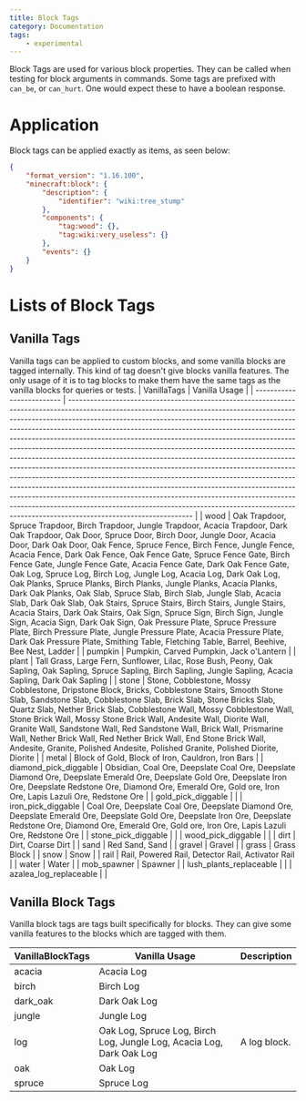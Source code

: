 ```yaml
---
title: Block Tags
category: Documentation
tags:
    - experimental
---
```


Block Tags are used for various block properties. They can be called when testing for block arguments in commands.
Some tags are prefixed with `can_be`, or `can_hurt`. One would expect these to have a boolean response.

# Application

Block tags can be applied exactly as items, as seen below:

<CodeHeader></CodeHeader>

```json
{
	"format_version": "1.16.100",
	"minecraft:block": {
		"description": {
			"identifier": "wiki:tree_stump"
		},
		"components": {
			"tag:wood": {},
			"tag:wiki:very_useless": {}
		},
		"events": {}
	}
}
```

# Lists of Block Tags

## Vanilla Tags

Vanilla tags can be applied to custom blocks, and some vanilla blocks are tagged internally. This kind of tag doesn't give blocks vanilla features. The only usage of it is to tag blocks to make them have the same tags as the vanilla blocks for queries or tests.
| VanillaTags | Vanilla Usage |
| ------------------------- | ---------------------------------------------------------------------------------------------------------------------------------------------------------------------------------------------------------------------------------------------------------------------------------------------------------------------------------------------------------------------------------------------------------------------------------------------------------------------------------------------------------------------------------------------------------------------------------------------------------------------------------------------------------------------------------------------------------------------------------------------------------------------------------------------------------------------------------------------------------------------------------------------------------------------------------------------------------------------------------------------------------- |
| wood | Oak Trapdoor, Spruce Trapdoor, Birch Trapdoor, Jungle Trapdoor, Acacia Trapdoor, Dark Oak Trapdoor, Oak Door, Spruce Door, Birch Door, Jungle Door, Acacia Door, Dark Oak Door, Oak Fence, Spruce Fence, Birch Fence, Jungle Fence, Acacia Fence, Dark Oak Fence, Oak Fence Gate, Spruce Fence Gate, Birch Fence Gate, Jungle Fence Gate, Acacia Fence Gate, Dark Oak Fence Gate, Oak Log, Spruce Log, Birch Log, Jungle Log, Acacia Log, Dark Oak Log, Oak Planks, Spruce Planks, Birch Planks, Jungle Planks, Acacia Planks, Dark Oak Planks, Oak Slab, Spruce Slab, Birch Slab, Jungle Slab, Acacia Slab, Dark Oak Slab, Oak Stairs, Spruce Stairs, Birch Stairs, Jungle Stairs, Acacia Stairs, Dark Oak Stairs, Oak Sign, Spruce Sign, Birch Sign, Jungle Sign, Acacia Sign, Dark Oak Sign, Oak Pressure Plate, Spruce Pressure Plate, Birch Pressure Plate, Jungle Pressure Plate, Acacia Pressure Plate, Dark Oak Pressure Plate, Smithing Table, Fletching Table, Barrel, Beehive, Bee Nest, Ladder |
| pumpkin | Pumpkin, Carved Pumpkin, Jack o'Lantern |
| plant | Tall Grass, Large Fern, Sunflower, Lilac, Rose Bush, Peony, Oak Sapling, Oak Sapling, Spruce Sapling, Birch Sapling, Jungle Sapling, Acacia Sapling, Dark Oak Sapling |
| stone | Stone, Cobblestone, Mossy Cobblestone, Dripstone Block, Bricks, Cobblestone Stairs, Smooth Stone Slab, Sandstone Slab, Cobblestone Slab, Brick Slab, Stone Bricks Slab, Quartz Slab, Nether Brick Slab, Cobblestone Wall, Mossy Cobblestone Wall, Stone Brick Wall, Mossy Stone Brick Wall, Andesite Wall, Diorite Wall, Granite Wall, Sandstone Wall, Red Sandstone Wall, Brick Wall, Prismarine Wall, Nether Brick Wall, Red Nether Brick Wall, End Stone Brick Wall, Andesite, Granite, Polished Andesite, Polished Granite, Polished Diorite, Diorite |
| metal | Block of Gold, Block of Iron, Cauldron, Iron Bars |
| diamond_pick_diggable | Obsidian, Coal Ore, Deepslate Coal Ore, Deepslate Diamond Ore, Deepslate Emerald Ore, Deepslate Gold Ore, Deepslate Iron Ore, Deepslate Redstone Ore, Diamond Ore, Emerald Ore, Gold ore, Iron Ore, Lapis Lazuli Ore, Redstone Ore |
| gold_pick_diggable | |
| iron_pick_diggable | Coal Ore, Deepslate Coal Ore, Deepslate Diamond Ore, Deepslate Emerald Ore, Deepslate Gold Ore, Deepslate Iron Ore, Deepslate Redstone Ore, Diamond Ore, Emerald Ore, Gold ore, Iron Ore, Lapis Lazuli Ore, Redstone Ore |
| stone_pick_diggable | |
| wood_pick_diggable | |
| dirt | Dirt, Coarse Dirt |
| sand | Red Sand, Sand |
| gravel | Gravel |
| grass | Grass Block |
| snow | Snow |
| rail | Rail, Powered Rail, Detector Rail, Activator Rail |
| water | Water |
| mob_spawner | Spawner |
| lush_plants_replaceable | |
| azalea_log_replaceable | |

## Vanilla Block Tags

Vanilla block tags are tags built specifically for blocks. They can give some vanilla features to the blocks which are tagged with them.

| VanillaBlockTags | Vanilla Usage                                                        | Description  |
| ---------------- | -------------------------------------------------------------------- | ------------ |
| acacia           | Acacia Log                                                           |
| birch            | Birch Log                                                            |              |
| dark_oak         | Dark Oak Log                                                         |
| jungle           | Jungle Log                                                           |
| log              | Oak Log, Spruce Log, Birch Log, Jungle Log, Acacia Log, Dark Oak Log | A log block. |
| oak              | Oak Log                                                              |              |
| spruce           | Spruce Log                                                           |              |